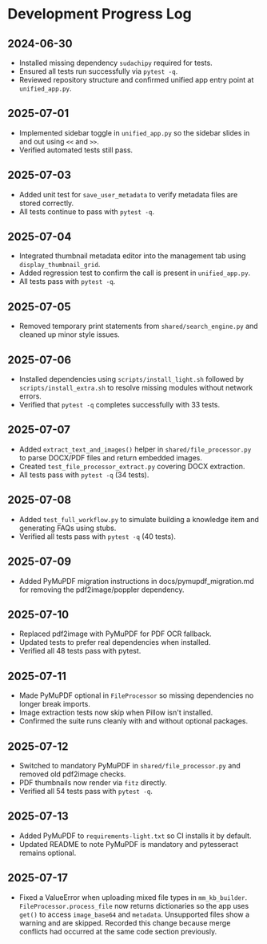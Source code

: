 # Development Progress Log

## 2024-06-30
- Installed missing dependency `sudachipy` required for tests.
- Ensured all tests run successfully via `pytest -q`.
- Reviewed repository structure and confirmed unified app entry point at `unified_app.py`.

## 2025-07-01
- Implemented sidebar toggle in `unified_app.py` so the sidebar slides in and out using `<<` and `>>`.
- Verified automated tests still pass.


## 2025-07-03
- Added unit test for `save_user_metadata` to verify metadata files are stored correctly.
- All tests continue to pass with `pytest -q`.

## 2025-07-04
- Integrated thumbnail metadata editor into the management tab using `display_thumbnail_grid`.
- Added regression test to confirm the call is present in `unified_app.py`.
- All tests pass with `pytest -q`.

## 2025-07-05
- Removed temporary print statements from `shared/search_engine.py` and cleaned up minor style issues.

## 2025-07-06
- Installed dependencies using `scripts/install_light.sh` followed by `scripts/install_extra.sh` to resolve missing modules without network errors.
- Verified that `pytest -q` completes successfully with 33 tests.

## 2025-07-07
- Added `extract_text_and_images()` helper in `shared/file_processor.py` to parse DOCX/PDF files and return embedded images.
- Created `test_file_processor_extract.py` covering DOCX extraction.
- All tests pass with `pytest -q` (34 tests).

## 2025-07-08
- Added `test_full_workflow.py` to simulate building a knowledge item and generating FAQs using stubs.
- Verified all tests pass with `pytest -q` (40 tests).

## 2025-07-09
- Added PyMuPDF migration instructions in docs/pymupdf_migration.md for removing the pdf2image/poppler dependency.

## 2025-07-10
- Replaced pdf2image with PyMuPDF for PDF OCR fallback.
- Updated tests to prefer real dependencies when installed.
- Verified all 48 tests pass with pytest.

## 2025-07-11
- Made PyMuPDF optional in `FileProcessor` so missing dependencies no longer
  break imports.
- Image extraction tests now skip when Pillow isn't installed.
- Confirmed the suite runs cleanly with and without optional packages.

## 2025-07-12
- Switched to mandatory PyMuPDF in `shared/file_processor.py` and removed old pdf2image checks.
- PDF thumbnails now render via `fitz` directly.
- Verified all 54 tests pass with `pytest -q`.

## 2025-07-13
- Added PyMuPDF to `requirements-light.txt` so CI installs it by default.
- Updated README to note PyMuPDF is mandatory and pytesseract remains optional.


## 2025-07-17
- Fixed a ValueError when uploading mixed file types in `mm_kb_builder`. `FileProcessor.process_file` now returns dictionaries so the app uses `get()` to access `image_base64` and `metadata`. Unsupported files show a warning and are skipped. Recorded this change because merge conflicts had occurred at the same code section previously.

